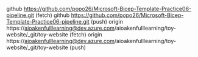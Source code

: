github  https://github.com/popo26/Microsoft-Bicep-Template-Practice06-pipeline.git (fetch)
github  https://github.com/popo26/Microsoft-Bicep-Template-Practice06-pipeline.git (push)
origin  https://aioakenfulllearning@dev.azure.com/aioakenfulllearning/toy-website/_git/toy-website (fetch)
origin  https://aioakenfulllearning@dev.azure.com/aioakenfulllearning/toy-website/_git/toy-website (push)